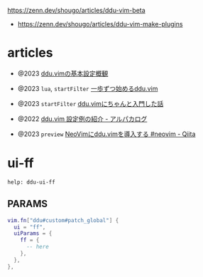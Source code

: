 https://zenn.dev/shougo/articles/ddu-vim-beta

- https://zenn.dev/shougo/articles/ddu-vim-make-plugins

# articles

- @2023 [ddu.vimの基本設定概観](https://zenn.dev/vim_jp/articles/c0d75d1f3c7f33)

- @2023 `lua`, `startFilter` [一歩ずつ始めるddu.vim](https://zenn.dev/vim_jp/articles/20231020step-by-step-ddu)

- @2023 `startFilter` [ddu.vimにちゃんと入門した話](https://zenn.dev/uga_rosa/articles/f55be75a573c0b)
- @2022 [ddu.vim 設定例の紹介 - アルパカログ](https://alpacat.com/posts/my-ddu-settings)

- @2023 `preview` [NeoVimにddu.vimを導入する #neovim - Qiita](https://qiita.com/t7u-ito/items/5227cfcee113e7662c50)

# ui-ff

`help: ddu-ui-ff`

## PARAMS

```lua
vim.fn["ddu#custom#patch_global"] {
  ui = "ff",
  uiParams = {
    ff = {
      -- here
    },
  },
},
```

